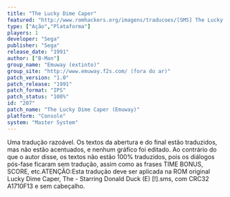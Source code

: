```yaml
---
title: "The Lucky Dime Caper"
featured: "http://www.romhackers.org/imagens/traducoes/[SMS] The Lucky Dime Caper - Emuway - 1.png"
type: ["Ação","Plataforma"]
players: 1
developer: "Sega"
publisher: "Sega"
release_date: "1991"
author: ["B-Man"]
group_name: "Emuway (extinto)"
group_site: "http://www.emuway.f2s.com/ (fora do ar)"
patch_version: "1.0"
patch_release: "1991"
patch_format: "IPS"
patch_status: "100%"
id: "207"
patch_name: "The Lucky Dime Caper (Emuway)"
platform: "Console"
system: "Master System"
---
```


Uma tradução razoável. Os textos da abertura e do final estão traduzidos, mas não estão acentuados, e nenhum gráfico foi editado. Ao contrário do que o autor disse, os textos não estão 100% traduzidos, pois os diálogos pós-fase ficaram sem tradução, assim como as frases TIME BONUS, SCORE, etc.ATENÇÃO:Esta tradução deve ser aplicada na ROM original Lucky Dime Caper, The - Starring Donald Duck (E) [!].sms, com CRC32 A1710F13 e sem cabeçalho.